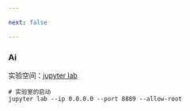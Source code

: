 ```yaml
---

next: false

---
```



<BlogInfo id="2" title="" author="白日梦想猿" pv=0 read_times=0 pre_cost_time="0" category="人工智能" tag_list="['']" create_time="2023.11.04 17:23:12" update_time="2023.11.04 17:23:12" />


### Ai

实验空间：[jupyter lab](http://www.lll.plus:8889/lab)

```shell
# 实验室的启动
jupyter lab --ip 0.0.0.0 --port 8889 --allow-root

```




<ActionBox />
